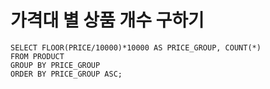 # 가격대 별 상품 개수 구하기

```mysql
SELECT FLOOR(PRICE/10000)*10000 AS PRICE_GROUP, COUNT(*)
FROM PRODUCT
GROUP BY PRICE_GROUP
ORDER BY PRICE_GROUP ASC;
```

